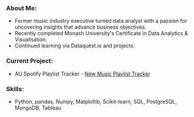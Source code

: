 ### About Me:
 - Former music industry executive turned data analyst with a passion for uncovering insights that advance business objectives.
 - Recently completed Monash University's Certificate in Data Analytics & Visualisation. 
 - Continued learning via Dataquest.io and projects.

### Current Project:
- AU Spotify Playlist Tracker - [New Music Playlist Tracker](https://new-music-playlist-tracker-c480db72347d.herokuapp.com/)

### Skills:
- Python, pandas, Numpy, Matplotlib, Scikit-learn, SQL, PostgreSQL, MongoDB, Tableau





<!---
amcl11/amcl11 is a ✨ special ✨ repository because its `README.md` (this file) appears on your GitHub profile.
You can click the Preview link to take a look at your changes.
--->
